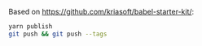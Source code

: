 Based on https://github.com/kriasoft/babel-starter-kit/:

```sh
yarn publish
git push && git push --tags
```
